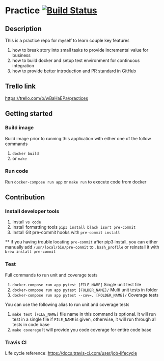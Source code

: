 # Practice  [![Build Status](https://travis-ci.org/neong83/practice.svg?branch=master)](https://travis-ci.org/neong83/practice)

## Description
This is a practice repo for myself to learn couple key features
1. how to break story into small tasks to provide incremental value for business
2. how to build docker and setup test environment for continuous integration
3. how to provide better introduction and PR standard in GitHub

## Trello link
https://trello.com/b/wBaHaEPa/practices

## Getting started

### Build image

Build image prior to running this application with either one of the follow commands
1. `docker build`
2. or `make`

### Run code

Run `docker-compose run app` or `make run` to execute code from docker

## Contribution

### Install developer tools

1. Install `vs code`
2. Install formatting tools `pip3 install black isort pre-commit`
3. Install Git pre-commit hooks with `pre-commit install`

** if you having trouble locating `pre-commit` after pip3 install, you can either manually add `/usr/local/bin/pre-commit` to `.bash_profile` or reinstall it with `brew install pre-commit`

### Test

Full commands to run unit and coverage tests

1. `docker-compose run app pytest [FILE_NAME]` Single unit test file 
2. `docker-compose run app pytest [FOLDER_NAME]/` Multi unit tests in folder 
3. `docker-compose run app pytest --cov=. [FOLDER_NAME]/` Coverage tests 

You can use the following alias to run unit and coverage tests
1. `make test [FILE_NAME]` file name in this command is optional.  It will run test in a single file if `FILE_NAME` is given, otherwise, it will run through all tests in code base
2. `make coverage` It will provide you code coverage for entire code base


### Travis CI

Life cycle reference: https://docs.travis-ci.com/user/job-lifecycle

